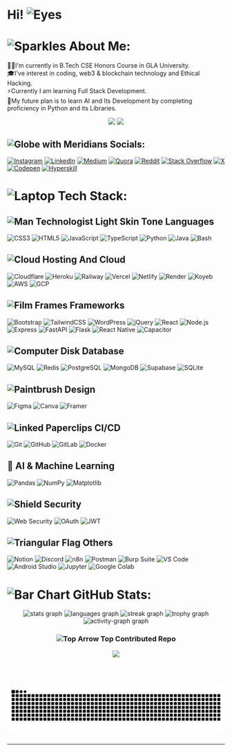 # Hi! <img src="https://raw.githubusercontent.com/Tarikul-Islam-Anik/Animated-Fluent-Emojis/master/Emojis/Hand%20gestures/Eyes.png" alt="Eyes" width="35" height="35" />

# <img src="https://raw.githubusercontent.com/Tarikul-Islam-Anik/Animated-Fluent-Emojis/master/Emojis/Activities/Sparkles.png" alt="Sparkles" width="30" height="30" /> About Me:
🧑‍🎓I'm currently in B.Tech CSE Honors Course in GLA University.<br>🎓I've interest in coding, web3 & blockchain technology and Ethical Hacking.<br>⚡Currently I am learning Full Stack Development.<br>🌱My future plan is to learn AI and Its Development by completing proficiency in Python and its Libraries.

<div align="center">
  <img src="https://view.0xarc.workers.dev/github-profile-views.svg"  />
  <img src="https://img.shields.io/github/stars/0xarchit?style=plastic&label=GitHub%20Stars&logo=github&logoColor=white&labelColor=0F172A&color=06B6D4"  />
</div>

## <img src="https://raw.githubusercontent.com/Tarikul-Islam-Anik/Animated-Fluent-Emojis/master/Emojis/Travel%20and%20places/Globe%20with%20Meridians.png" alt="Globe with Meridians" width="30" height="30" /> Socials:
[![Instagram](https://img.shields.io/badge/Instagram-%23E4405F.svg?logo=Instagram&logoColor=white)](https://instagram.com/0xarchit) [![LinkedIn](https://img.shields.io/badge/LinkedIn-%230077B5.svg?logo=linkedin&logoColor=white)](https://linkedin.com/in/0xarchit) [![Medium](https://img.shields.io/badge/Medium-12100E?logo=medium&logoColor=white)](https://medium.com/@0xarchit) [![Quora](https://img.shields.io/badge/Quora-%23B92B27.svg?logo=Quora&logoColor=white)](https://quora.com/profile/0xarchit) [![Reddit](https://img.shields.io/badge/Reddit-%23FF4500.svg?logo=Reddit&logoColor=white)](https://reddit.com/user/0xarchit) [![Stack Overflow](https://img.shields.io/badge/-Stackoverflow-FE7A16?logo=stack-overflow&logoColor=white)](https://stackoverflow.com/users/28119660) [![X](https://img.shields.io/badge/X-black.svg?logo=X&logoColor=white)](https://x.com/0xarchit) [![Codepen](https://img.shields.io/badge/Codepen-000000?style=for-the-badge&logo=codepen&logoColor=white)](https://codepen.io/0xarchit) [![Hyperskill](https://img.shields.io/badge/Hyperskill-000000?style=for-the-badge&logo=hyperskill&logoColor=white)](https://hyperskill.org/profile/617592135)

# <img src="https://raw.githubusercontent.com/Tarikul-Islam-Anik/Animated-Fluent-Emojis/master/Emojis/Objects/Laptop.png" alt="Laptop" width="30" height="30" /> Tech Stack:
## <img src="https://raw.githubusercontent.com/Tarikul-Islam-Anik/Animated-Fluent-Emojis/master/Emojis/People%20with%20professions/Man%20Technologist%20Light%20Skin%20Tone.png" alt="Man Technologist Light Skin Tone" width="30" height="30" /> Languages
![CSS3](https://img.shields.io/badge/css3-%231572B6.svg?style=flat&logo=css3&logoColor=white) ![HTML5](https://img.shields.io/badge/html5-%23E34F26.svg?style=flat&logo=html5&logoColor=white) ![JavaScript](https://img.shields.io/badge/javascript-%23323330.svg?style=flat&logo=javascript&logoColor=%23F7DF1E) ![TypeScript](https://img.shields.io/badge/typescript-%23007ACC.svg?style=flat&logo=typescript&logoColor=white) ![Python](https://img.shields.io/badge/python-3670A0?style=flat&logo=python&logoColor=ffdd54) ![Java](https://img.shields.io/badge/java-%23ED8B00.svg?style=flat&logo=java&logoColor=white) ![Bash](https://img.shields.io/badge/bash-%23121011.svg?style=flat&logo=gnu-bash&logoColor=white)

## <img src="https://raw.githubusercontent.com/Tarikul-Islam-Anik/Animated-Fluent-Emojis/master/Emojis/Travel%20and%20places/Cloud.png" alt="Cloud" width="30" height="30" /> Hosting And Cloud
![Cloudflare](https://img.shields.io/badge/Cloudflare-F38020?style=flat&logo=Cloudflare&logoColor=white) ![Heroku](https://img.shields.io/badge/heroku-%23430098.svg?style=flat&logo=heroku&logoColor=white) ![Railway](https://img.shields.io/badge/railway-%23430098.svg?style=flat&logo=railway&logoColor=white) ![Vercel](https://img.shields.io/badge/vercel-%23000000.svg?style=flat&logo=vercel&logoColor=white) ![Netlify](https://img.shields.io/badge/netlify-%23000000.svg?style=flat&logo=netlify&logoColor=#00C7B7) ![Render](https://img.shields.io/badge/Render-black.svg?style=flat&logo=render&logoColor=white) ![Koyeb](https://img.shields.io/badge/Koyeb-black.svg?style=flat&logo=koyeb&logoColor=white) ![AWS](https://img.shields.io/badge/AWS-%23FF9900.svg?style=flat&logo=amazon-aws&logoColor=white) ![GCP](https://img.shields.io/badge/GCP-%234285F4.svg?style=flat&logo=google-cloud&logoColor=white)

## <img src="https://raw.githubusercontent.com/Tarikul-Islam-Anik/Animated-Fluent-Emojis/master/Emojis/Objects/Film%20Frames.png" alt="Film Frames" width="30" height="30" /> Frameworks
![Bootstrap](https://img.shields.io/badge/bootstrap-%238511FA.svg?style=flat&logo=bootstrap&logoColor=white) ![TailwindCSS](https://img.shields.io/badge/tailwindcss-%2338B2AC.svg?style=flat&logo=tailwind-css&logoColor=white) ![WordPress](https://img.shields.io/badge/WordPress-%23117AC9.svg?style=flat&logo=WordPress&logoColor=white) ![jQuery](https://img.shields.io/badge/jquery-%230769AD.svg?style=flat&logo=jquery&logoColor=white) ![React](https://img.shields.io/badge/react-%2320232a.svg?style=flat&logo=react&logoColor=%2361DAFB) ![Node.js](https://img.shields.io/badge/node.js-%2343853D.svg?style=flat&logo=node.js&logoColor=white) ![Express](https://img.shields.io/badge/express-%23000000.svg?style=flat&logo=express&logoColor=white) ![FastAPI](https://img.shields.io/badge/fastapi-%23009688.svg?style=flat&logo=fastapi&logoColor=white) ![Flask](https://img.shields.io/badge/flask-%23000000.svg?style=flat&logo=flask&logoColor=white) ![React Native](https://img.shields.io/badge/react_native-%2320232a.svg?style=flat&logo=react&logoColor=%2361DAFB) ![Capacitor](https://img.shields.io/badge/capacitor-%231E90FF.svg?style=flat&logo=capacitor&logoColor=white)

## <img src="https://raw.githubusercontent.com/Tarikul-Islam-Anik/Animated-Fluent-Emojis/master/Emojis/Objects/Computer%20Disk.png" alt="Computer Disk" width="30" height="30" /> Database
![MySQL](https://img.shields.io/badge/mysql-4479A1.svg?style=flat&logo=mysql&logoColor=white) ![Redis](https://img.shields.io/badge/redis-%23DD0031.svg?style=flat&logo=redis&logoColor=white) ![PostgreSQL](https://img.shields.io/badge/postgresql-%23316192.svg?style=flat&logo=postgresql&logoColor=white) ![MongoDB](https://img.shields.io/badge/mongodb-%2347A248.svg?style=flat&logo=mongodb&logoColor=white) ![Supabase](https://img.shields.io/badge/supabase-%233ECF8E.svg?style=flat&logo=supabase&logoColor=white) ![SQLite](https://img.shields.io/badge/sqlite-%23003B57.svg?style=flat&logo=sqlite&logoColor=white)

## <img src="https://raw.githubusercontent.com/Tarikul-Islam-Anik/Animated-Fluent-Emojis/master/Emojis/Objects/Paintbrush.png" alt="Paintbrush" width="30" height="30" /> Design
![Figma](https://img.shields.io/badge/figma-%23F24E1E.svg?style=flat&logo=figma&logoColor=white) ![Canva](https://img.shields.io/badge/Canva-%2300C4CC.svg?style=flat&logo=Canva&logoColor=white) ![Framer](https://img.shields.io/badge/framer-%23000000.svg?style=flat&logo=framer&logoColor=white)

## <img src="https://raw.githubusercontent.com/Tarikul-Islam-Anik/Animated-Fluent-Emojis/master/Emojis/Objects/Linked%20Paperclips.png" alt="Linked Paperclips" width="30" height="30" /> CI/CD
![Git](https://img.shields.io/badge/git-%23F05033.svg?style=flat&logo=git&logoColor=white) ![GitHub](https://img.shields.io/badge/github-%23121011.svg?style=flat&logo=github&logoColor=white) ![GitLab](https://img.shields.io/badge/gitlab-%23181717.svg?style=flat&logo=gitlab&logoColor=white) ![Docker](https://img.shields.io/badge/docker-%232496ED.svg?style=flat&logo=docker&logoColor=white)

## 🧠 AI & Machine Learning
![Pandas](https://img.shields.io/badge/pandas-%23150458.svg?style=flat&logo=pandas&logoColor=white) ![NumPy](https://img.shields.io/badge/numpy-%23013243.svg?style=flat&logo=numpy&logoColor=white) ![Matplotlib](https://img.shields.io/badge/matplotlib-%231157B4.svg?style=flat&logo=python&logoColor=white)

## <img src="https://raw.githubusercontent.com/Tarikul-Islam-Anik/Animated-Fluent-Emojis/master/Emojis/Objects/Shield.png" alt="Shield" width="30" height="30" /> Security
![Web Security](https://img.shields.io/badge/web_security-%23000000.svg?style=flat&logo=security&logoColor=white) ![OAuth](https://img.shields.io/badge/oauth-%23000000.svg?style=flat&logo=auth0&logoColor=white) ![JWT](https://img.shields.io/badge/jwt-%23000000.svg?style=flat&logo=json-web-tokens&logoColor=white)

## <img src="https://raw.githubusercontent.com/Tarikul-Islam-Anik/Animated-Fluent-Emojis/master/Emojis/Symbols/Triangular%20Flag.png" alt="Triangular Flag" width="30" height="30" /> Others
![Notion](https://img.shields.io/badge/Notion-%23000000.svg?style=flat&logo=notion&logoColor=white) ![Discord](https://img.shields.io/badge/Discord-%23000000.svg?style=flat&logo=discord&logoColor=white) ![n8n](https://img.shields.io/badge/n8n-%23000000.svg?style=flat&logo=n8n&logoColor=red) ![Postman](https://img.shields.io/badge/postman-%23FF6C37.svg?style=flat&logo=postman&logoColor=white) ![Burp Suite](https://img.shields.io/badge/burp_suite-%23FF6633.svg?style=flat&logo=burp-suite&logoColor=white) ![VS Code](https://img.shields.io/badge/vs_code-%23007ACC.svg?style=flat&logo=visual-studio-code&logoColor=white) ![Android Studio](https://img.shields.io/badge/android_studio-%233DDC84.svg?style=flat&logo=android-studio&logoColor=white) ![Jupyter](https://img.shields.io/badge/jupyter-%23F37626.svg?style=flat&logo=jupyter&logoColor=white) ![Google Colab](https://img.shields.io/badge/google_colab-%23F9AB00.svg?style=flat&logo=google-colab&logoColor=white)

# <img src="https://raw.githubusercontent.com/Tarikul-Islam-Anik/Animated-Fluent-Emojis/master/Emojis/Objects/Bar%20Chart.png" alt="Bar Chart" width="30" height="30" /> GitHub Stats:
<div align="center">
  <img src="https://github-readme-stats.vercel.app/api?username=0xarchit&hide_title=false&hide_rank=false&show_icons=true&include_all_commits=true&count_private=true&disable_animations=false&theme=radical&locale=en&hide_border=false&order=1" height="150" alt="stats graph"  />
  <img src="https://github-readme-stats.vercel.app/api/top-langs?username=0xarchit&locale=en&hide_title=false&layout=compact&card_width=320&langs_count=5&theme=radical&hide_border=false&order=2" height="150" alt="languages graph"  />
  <img src="https://streak-stats.demolab.com?user=0xarchit&locale=en&mode=weekly&theme=radical&hide_border=false&border_radius=5&order=3" height="150" alt="streak graph"  />
  <img src="https://github-profile-trophy.vercel.app?username=0xarchit&theme=radical&column=-1&row=1&margin-w=8&margin-h=8&no-bg=false&no-frame=false&order=4" height="150" alt="trophy graph"  />
  <img src="https://github-readme-activity-graph.vercel.app/graph?username=0xarchit&radius=16&theme=redical&area=true&order=5" height="300" alt="activity-graph graph"  />


<br clear="both">

### <img src="https://raw.githubusercontent.com/Tarikul-Islam-Anik/Animated-Fluent-Emojis/master/Emojis/Symbols/Top%20Arrow.png" alt="Top Arrow" width="30" height="30" /> Top Contributed Repo
![](https://github-contributor-stats.vercel.app/api?username=0xarchit&limit=10&theme=dark&combine_all_yearly_contributions=true)

###
</div>
<br clear="both">

###

<img src="https://raw.githubusercontent.com/0xarchit/0xarchit/output/snake.svg" alt="snake animation" />

###
---
